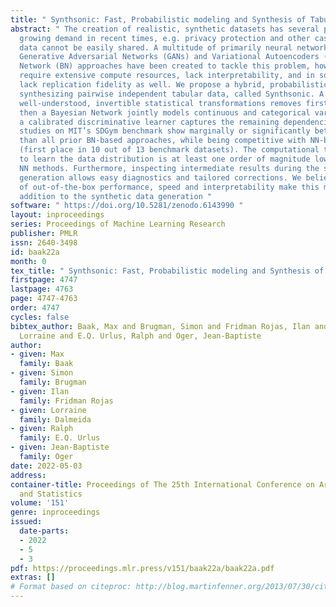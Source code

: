```yaml
---
title: " Synthsonic: Fast, Probabilistic modeling and Synthesis of Tabular Data "
abstract: " The creation of realistic, synthetic datasets has several purposes with
  growing demand in recent times, e.g. privacy protection and other cases where real
  data cannot be easily shared. A multitude of primarily neural networks (NNs), e.g.
  Generative Adversarial Networks (GANs) and Variational Autoencoders (VAEs), or Bayesian
  Network (BN) approaches have been created to tackle this problem, however these
  require extensive compute resources, lack interpretability, and in some instances
  lack replication fidelity as well. We propose a hybrid, probabilistic approach for
  synthesizing pairwise independent tabular data, called Synthsonic. A sequence of
  well-understood, invertible statistical transformations removes first-order correlations,
  then a Bayesian Network jointly models continuous and categorical variables, and
  a calibrated discriminative learner captures the remaining dependencies. Replication
  studies on MIT’s SDGym benchmark show marginally or significantly better performance
  than all prior BN-based approaches, while being competitive with NN-based approaches
  (first place in 10 out of 13 benchmark datasets). The computational time required
  to learn the data distribution is at least one order of magnitude lower than the
  NN methods. Furthermore, inspecting intermediate results during the synthetic data
  generation allows easy diagnostics and tailored corrections. We believe the combination
  of out-of-the-box performance, speed and interpretability make this method a significant
  addition to the synthetic data generation "
software: " https://doi.org/10.5281/zenodo.6143990 "
layout: inproceedings
series: Proceedings of Machine Learning Research
publisher: PMLR
issn: 2640-3498
id: baak22a
month: 0
tex_title: " Synthsonic: Fast, Probabilistic modeling and Synthesis of Tabular Data "
firstpage: 4747
lastpage: 4763
page: 4747-4763
order: 4747
cycles: false
bibtex_author: Baak, Max and Brugman, Simon and Fridman Rojas, Ilan and Dalmeida,
  Lorraine and E.Q. Urlus, Ralph and Oger, Jean-Baptiste
author:
- given: Max
  family: Baak
- given: Simon
  family: Brugman
- given: Ilan
  family: Fridman Rojas
- given: Lorraine
  family: Dalmeida
- given: Ralph
  family: E.Q. Urlus
- given: Jean-Baptiste
  family: Oger
date: 2022-05-03
address:
container-title: Proceedings of The 25th International Conference on Artificial Intelligence
  and Statistics
volume: '151'
genre: inproceedings
issued:
  date-parts:
  - 2022
  - 5
  - 3
pdf: https://proceedings.mlr.press/v151/baak22a/baak22a.pdf
extras: []
# Format based on citeproc: http://blog.martinfenner.org/2013/07/30/citeproc-yaml-for-bibliographies/
---
```

